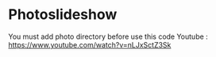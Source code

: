 # Photoslideshow
You must add photo directory before use this code
Youtube : https://www.youtube.com/watch?v=nLJxSctZ3Sk
